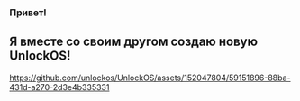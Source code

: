 ### Привет!

## Я вместе со своим другом создаю новую UnlockOS!
https://github.com/unlockos/UnlockOS/assets/152047804/59151896-88ba-431d-a270-2d3e4b335331

